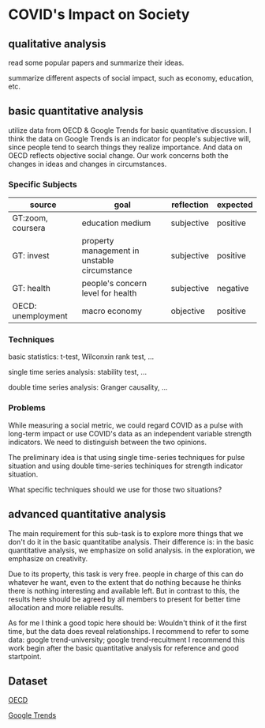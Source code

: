 # COVID's Impact on Society
## qualitative analysis
read some popular papers and summarize their ideas. 

summarize different aspects of social impact, such as economy, education, etc.


##  basic quantitative analysis
utilize data from OECD & Google Trends for basic quantitative discussion.
I think the data on Google Trends is an indicator for people's subjective will, since people tend to search things they realize importance. And data on OECD reflects objective social change. Our work concerns both the changes in ideas and changes in circumstances.

### Specific Subjects

| source| goal | reflection| expected |
| --- | --- | --- | --- |
|GT:zoom, coursera | education medium | subjective | positive |
|GT: invest | property management in unstable circumstance | subjective | positive |
|GT: health| people's concern level for health | subjective | negative |
|OECD: unemployment | macro economy| objective | positive |


### Techniques
basic statistics: t-test, Wilconxin rank test, ...

single time series analysis: stability test, ...

double time series analysis: Granger causality, ...

### Problems
While measuring a social metric, we could regard COVID as a pulse with long-term impact or use COVID's data as an independent variable strength indicators. We need to distinguish between the two opinions.


The preliminary idea is that using single time-series techniques for pulse situation and using double time-series techiniques for strength indicator situation.

What specific techniques should we use for those two situations? 

## advanced quantitative analysis 
The main requirement for this sub-task is to explore more things that we don't do it in the basic quantitatibe analysis. Their difference is: in the basic quantitative analysis, we emphasize on solid analysis. in the exploration, we emphasize on creativity.

Due to its property, this task is very free. people in charge of this can do whatever he want, even to the extent that do nothing because he thinks there is nothing interesting and available left. But in contrast to this, the results here should be agreed by all members to present for better time allocation and more reliable results.

As for me I think a good topic here should be: Wouldn't think of it the first time, but the data does reveal relationships.
I recommend to refer to some data: google trend-university; google trend-recuitment
I recommend this work begin after the basic quantitative analysis for reference and good startpoint.

## Dataset
[OECD](https://data.oecd.org/)

[Google Trends](https://trends.google.com/trends/?geo=CH)

